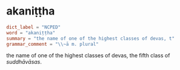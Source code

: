# akaniṭṭha

``` toml
dict_label = "NCPED"
word = "akaniṭṭha"
summary = "the name of one of the highest classes of devas, t"
grammar_comment = "\\~ā m. plural"
```

the name of one of the highest classes of devas, the fifth class of *suddhāvāsas*.

